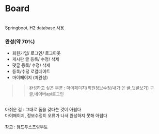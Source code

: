 # Board
<br>
Springboot, H2 database 사용<br>

### 완성(약 70%)<br>
- 회원가입/ 로그인/ 로그아웃
- 게시판 글 등록/ 수정/ 삭제
- 댓글 등록/ 수정/ 삭제
- 등록/수정 로컬데이트
- 마이페이지 (미완성)
>> 완성하고 싶은 부분 : 마이페이지(회원정보수정/내가 쓴 글,댓글보기)
>> 구글,네이버api로그인 
  <br>
아쉬운 점 : 그대로 폼을 갖다쓴 것이 아쉽다<br>
마이페이지, 정보수정이 오류가 나서 완성하지 못해 아쉽다
<br><br>
참고 : 점프투스프링부트
